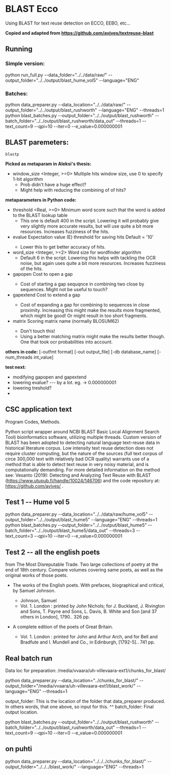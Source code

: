 # BLAST Ecco

Using BLAST for text reuse detection on ECCO, EEBO, etc...

**Copied and adapted from https://github.com/avjves/textreuse-blast**

## Running

### Simple version:

python run_full.py  --data_folder="../../data/raw/" --output_folder="../../output/blast_hume_vol5" --language="ENG"

### Batches:

python data_preparer.py  --data_location="../../data/raw/" --output_folder="../../output/blast_rushworth" --language="ENG" --threads=1
python blast_batches.py  --output_folder="../../output/blast_rushworth" --batch_folder="../../output/blast_rushworth/data_out" --threads=1 --text_count=9 --qpi=10 --iter=0 --e_value=0.000000001

## BLAST paremeters:

`blastp`

**Picked as metaparam in Aleksi's thesis:**
- window_size <Integer, >=0>
    Multiple hits window size, use 0 to specify 1-hit algorithm
    * Prob didn't have a huge effect?
    * Might help with reducing the combining of of hits?

**metaparameters in Python code:**
- threshold <Real, >=0>
    Minimum word score such that the word is added to the BLAST lookup table
    * This one is default 400 in the script. Lowering it will probably give very slightly more accurate results, but will use quite a bit more resources. Increases fuzziness of the hits.
- evalue <Real>
    Expectation value (E) threshold for saving hits 
    Default = '10'
    * Lower this to get better accuracy of hits.
- word_size <Integer, >=2>
    Word size for wordfinder algorithm
    * Default 6 in the script. Lowering this helps with tackling the OCR noise, but again uses quite a bit more resources. Increases fuzziness of the hits.
- gapopen <Integer>
    Cost to open a gap
    * Cost of starting a gap sequqnce in combining two close by sequences. Might not be useful to touch?
- gapextend <Integer>
    Cost to extend a gap
    * Cost of expanding a gap for combining to sequences in close proximity. Increasing this might make the results more fragmented, which might be good! Or might result in too short fragments.
- matrix <String>
    Scoring matrix name (normally BLOSUM62)
    * Don't touch this!
    * Using a better matching matrix might make the results better though. One that took ocr probabilities into account.

**others in code:**
[-outfmt format]
[-out output_file]
[-db database_name]
[-num_threads int_value]


**test next:**

- modifying gapopen and gapextend
- lowering evalue? --- by a lot. eg. -> 0.000000001
- lowering treshold?
- 

## CSC application text

Program Codes, Methods.

Python script wrapper around NCBI BLAST Basic Local Alignment Search Tool) bioinformatics software, utilizing multiple threads. Custom version of BLAST has been adopted to detecting natural language text-reuse data in historical literature corpus. Low intensity text reuse detection does not require cluster computing, but the nature of the sources (full text corpus of circe 300,000 text with relatively bad OCR quality) warrants use of a method that is able to detect text reuse in very noisy material, and is computationally demanding. For more detailed information on the method see: Vesanto (2019): Detecting and Analyzing Text Reuse with BLAST (https://www.utupub.fi/handle/10024/146706) and the code repository at: https://github.com/avjves/ .


## Test 1 -- Hume vol 5

python data_preparer.py  --data_location="../../data/raw/hume_vol5" --output_folder="../../output/blast_hume5" --language="ENG" --threads=1
python blast_batches.py  --output_folder="../../output/blast_hume5" --batch_folder="../../output/blast_hume5/data_out" --threads=3 --text_count=3 --qpi=10 --iter=0 --e_value=0.000000001

## Test 2 -- all the english poets

from The Most Disreputable Trade. Two large collections of poetry at the end of 18th century. Compare volumes covering same poets, as well as the original works of those poets.

* The works of the English poets. With prefaces, biographical and critical, by Samuel Johnson.
  * Johnson, Samuel
  * Vol. 1. London : printed by John Nichols; for J. Buckland, J. Rivington and Sons, T. Payne and Sons, L. Davis, B. White and Son [and 37 others in London], 1790.. 326 pp.

* A complete edition of the poets of Great Britain.
  * Vol. 1. London : printed for John and Arthur Arch, and for Bell and Bradfute and I. Mundell and Co., in Edinburgh, [1792-5].. 741 pp.

## Real batch run

Data loc for preparation:
/media/vvaara/uh-villevaara-ext1/chunks_for_blast/

python data_preparer.py  --data_location="../chunks_for_blast/" --output_folder="/media/vvaara/uh-villevaara-ext1/blast_work/" --language="ENG" --threads=1

output_folder: This is the location of the folder that data_preparer produced. In others words, that one above, so input for this. ^^
batch_folder: Final output location. 

python blast_batches.py  --output_folder="../../output/blast_rushworth" --batch_folder="../../output/blast_rushworth/data_out" --threads=1 --text_count=9 --qpi=10 --iter=0 --e_value=0.000000001


## on puhti

python data_preparer.py --data_location="../../../chunks_for_blast/" --output_folder="../../../blast_work/" --language="ENG" --threads=1

